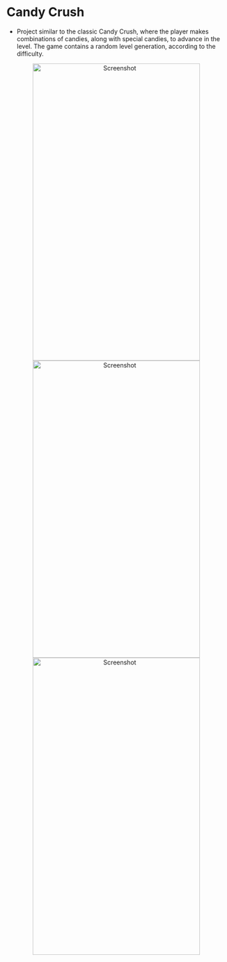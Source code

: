 # Candy Crush

- Project similar to the classic Candy Crush, where the player makes combinations of candies, along with special candies, to advance in the level. The game contains a random level generation, according to the difficulty.

<div align="center">
    <img src="https://user-images.githubusercontent.com/62486215/143657283-a696312b-a886-4dde-9c44-6088c285add1.jpeg" alt="Screenshot" width="384" height="682">
    <img src="https://user-images.githubusercontent.com/62486215/143657284-94fc94b4-6e63-41e6-9e2b-a04d09ac706b.jpeg" alt="Screenshot" width="384" height="682">
    <img src="https://user-images.githubusercontent.com/62486215/143657285-96603c8a-f441-4cb2-8bef-6c7dd3f4a299.jpeg" alt="Screenshot" width="384" height="682">
</div>